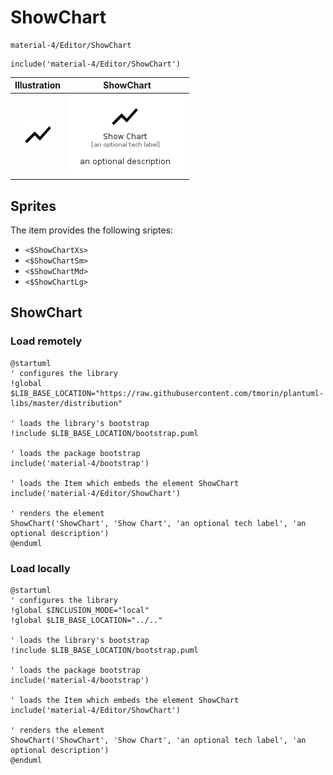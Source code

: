 # ShowChart


```text
material-4/Editor/ShowChart
```

```text
include('material-4/Editor/ShowChart')
```



| Illustration | ShowChart |
| :---: | :---: |
| ![illustration for Illustration](../../material-4/Editor/ShowChart.png) | ![illustration for ShowChart](../../material-4/Editor/ShowChart.Local.png) |



## Sprites
The item provides the following sriptes:

- `<$ShowChartXs>`
- `<$ShowChartSm>`
- `<$ShowChartMd>`
- `<$ShowChartLg>`





## ShowChart

### Load remotely
```plantuml
@startuml
' configures the library
!global $LIB_BASE_LOCATION="https://raw.githubusercontent.com/tmorin/plantuml-libs/master/distribution"

' loads the library's bootstrap
!include $LIB_BASE_LOCATION/bootstrap.puml

' loads the package bootstrap
include('material-4/bootstrap')

' loads the Item which embeds the element ShowChart
include('material-4/Editor/ShowChart')

' renders the element
ShowChart('ShowChart', 'Show Chart', 'an optional tech label', 'an optional description')
@enduml
```

### Load locally
```plantuml
@startuml
' configures the library
!global $INCLUSION_MODE="local"
!global $LIB_BASE_LOCATION="../.."

' loads the library's bootstrap
!include $LIB_BASE_LOCATION/bootstrap.puml

' loads the package bootstrap
include('material-4/bootstrap')

' loads the Item which embeds the element ShowChart
include('material-4/Editor/ShowChart')

' renders the element
ShowChart('ShowChart', 'Show Chart', 'an optional tech label', 'an optional description')
@enduml
```

